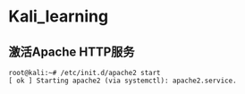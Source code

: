 # Kali_learning

## 激活Apache HTTP服务

```
root@kali:~# /etc/init.d/apache2 start
[ ok ] Starting apache2 (via systemctl): apache2.service.
```
